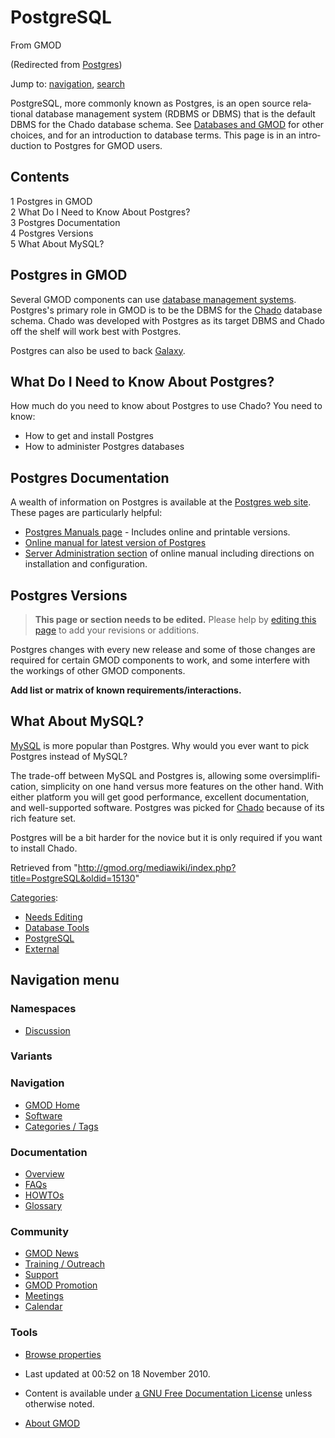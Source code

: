 <div id="mw-page-base" class="noprint">

</div>

<div id="mw-head-base" class="noprint">

</div>

<div id="content" class="mw-body" role="main">

<span id="top"></span>

<div id="mw-js-message" style="display:none;">

</div>



# <span dir="auto">PostgreSQL</span>

<div id="bodyContent">

<div id="siteSub">

From GMOD

</div>

<div id="contentSub">

(Redirected from
[Postgres](http://gmod.org/mediawiki/index.php?title=Postgres&redirect=no "Postgres"))

</div>

<div id="jump-to-nav" class="mw-jump">

Jump to: [navigation](#mw-navigation), [search](#p-search)

</div>

<div id="mw-content-text" class="mw-content-ltr" lang="en" dir="ltr">

PostgreSQL, more commonly known as Postgres, is an open source
relational database management system (RDBMS or DBMS) that is the
default DBMS for the Chado database schema. See [Databases and
GMOD](Databases_and_GMOD "Databases and GMOD") for other choices, and
for an introduction to database terms. This page is in an introduction
to Postgres for GMOD users.

  

<div id="toc" class="toc">

<div id="toctitle">

## Contents

</div>

- [<span class="tocnumber">1</span> <span class="toctext">Postgres in
  GMOD</span>](#Postgres_in_GMOD)
- [<span class="tocnumber">2</span> <span class="toctext">What Do I Need
  to Know About
  Postgres?</span>](#What_Do_I_Need_to_Know_About_Postgres.3F)
- [<span class="tocnumber">3</span> <span class="toctext">Postgres
  Documentation</span>](#Postgres_Documentation)
- [<span class="tocnumber">4</span> <span class="toctext">Postgres
  Versions</span>](#Postgres_Versions)
- [<span class="tocnumber">5</span> <span class="toctext">What About
  MySQL?</span>](#What_About_MySQL.3F)

</div>

## <span id="Postgres_in_GMOD" class="mw-headline">Postgres in GMOD</span>

Several GMOD components can use [database management
systems](Glossary#Database_Management_System "Glossary"). Postgres's
primary role in GMOD is to be the DBMS for the
<a href="Chado" class="mw-redirect" title="Chado">Chado</a> database
schema. Chado was developed with Postgres as its target DBMS and Chado
off the shelf will work best with Postgres.

Postgres can also be used to back [Galaxy](Galaxy.1 "Galaxy").

## <span id="What_Do_I_Need_to_Know_About_Postgres.3F" class="mw-headline">What Do I Need to Know About Postgres?</span>

How much do you need to know about Postgres to use Chado? You need to
know:

- How to get and install Postgres
- How to administer Postgres databases

## <span id="Postgres_Documentation" class="mw-headline">Postgres Documentation</span>

A wealth of information on Postgres is available at the
<a href="http://www.postgresql.org/" class="external text"
rel="nofollow">Postgres web site</a>. These pages are particularly
helpful:

- <a href="http://www.postgresql.org/docs/manuals/" class="external text"
  rel="nofollow">Postgres Manuals page</a> - Includes online and
  printable versions.
- <a href="http://www.postgresql.org/docs/current/interactive/index.html"
  class="external text" rel="nofollow">Online manual for latest version of
  Postgres</a>
- <a href="http://www.postgresql.org/docs/current/interactive/admin.html"
  class="external text" rel="nofollow">Server Administration section</a>
  of online manual including directions on installation and
  configuration.

  

## <span id="Postgres_Versions" class="mw-headline">Postgres Versions</span>

> **This page or section needs to be edited.**
> <span class="small">Please help by <span class="plainlinks"><a
> href="http://gmod.org/mediawiki/index.php?title=PostgreSQL&amp;action=edit"
> class="external text" rel="nofollow">editing this page</a></span> to
> add your revisions or additions.</span>

  
Postgres changes with every new release and some of those changes are
required for certain GMOD components to work, and some interfere with
the workings of other GMOD components.

  
**Add list or matrix of known requirements/interactions.**

  

  

  

## <span id="What_About_MySQL.3F" class="mw-headline">What About MySQL?</span>

[MySQL](MySQL "MySQL") is more popular than Postgres. Why would you ever
want to pick Postgres instead of MySQL?

The trade-off between MySQL and Postgres is, allowing some
oversimplification, simplicity on one hand versus more features on the
other hand. With either platform you will get good performance,
excellent documentation, and well-supported software. Postgres was
picked for <a href="Chado" class="mw-redirect" title="Chado">Chado</a>
because of its rich feature set.

Postgres will be a bit harder for the novice but it is only required if
you want to install Chado.

</div>

<div class="printfooter">

Retrieved from
"<http://gmod.org/mediawiki/index.php?title=PostgreSQL&oldid=15130>"

</div>

<div id="catlinks" class="catlinks">

<div id="mw-normal-catlinks" class="mw-normal-catlinks">

[Categories](Special:Categories "Special:Categories"):

- [Needs Editing](Category%3ANeeds_Editing "Category%3ANeeds Editing")
- [Database Tools](Category%3ADatabase_Tools "Category%3ADatabase Tools")
- [PostgreSQL](Category%3APostgreSQL "Category%3APostgreSQL")
- [External](Category%3AExternal "Category%3AExternal")

</div>

</div>

<div class="visualClear">

</div>

</div>

</div>

<div id="mw-navigation">

## Navigation menu

<div id="mw-head">



<div id="left-navigation">

<div id="p-namespaces" class="vectorTabs" role="navigation"
aria-labelledby="p-namespaces-label">

### Namespaces


- <span id="ca-talk"><a
  href="http://gmod.org/mediawiki/index.php?title=Talk:PostgreSQL&amp;action=edit&amp;redlink=1"
  accesskey="t"
  title="Discussion about the content page [t]">Discussion</a></span>

</div>

<div id="p-variants" class="vectorMenu emptyPortlet" role="navigation"
aria-labelledby="p-variants-label">

### 

### Variants[](#)

<div class="menu">

</div>

</div>

</div>





</div>

</div>

</div>

<div id="mw-panel">

<div id="p-logo" role="banner">

<a href="Main_Page"
style="background-image: url(../images/GMOD-cogs.png);"
title="Visit the main page"></a>

</div>

<div id="p-Navigation" class="portal" role="navigation"
aria-labelledby="p-Navigation-label">

### Navigation

<div class="body">

- <span id="n-GMOD-Home">[GMOD Home](Main_Page)</span>
- <span id="n-Software">[Software](GMOD_Components)</span>
- <span id="n-Categories-.2F-Tags">[Categories /
  Tags](Categories)</span>

</div>

</div>

<div id="p-Documentation" class="portal" role="navigation"
aria-labelledby="p-Documentation-label">

### Documentation

<div class="body">

- <span id="n-Overview">[Overview](Overview)</span>
- <span id="n-FAQs">[FAQs](Category%3AFAQ)</span>
- <span id="n-HOWTOs">[HOWTOs](Category%3AHOWTO)</span>
- <span id="n-Glossary">[Glossary](Glossary)</span>

</div>

</div>

<div id="p-Community" class="portal" role="navigation"
aria-labelledby="p-Community-label">

### Community

<div class="body">

- <span id="n-GMOD-News">[GMOD News](GMOD_News)</span>
- <span id="n-Training-.2F-Outreach">[Training /
  Outreach](Training_and_Outreach)</span>
- <span id="n-Support">[Support](Support)</span>
- <span id="n-GMOD-Promotion">[GMOD Promotion](GMOD_Promotion)</span>
- <span id="n-Meetings">[Meetings](Meetings)</span>
- <span id="n-Calendar">[Calendar](Calendar)</span>

</div>

</div>

<div id="p-tb" class="portal" role="navigation"
aria-labelledby="p-tb-label">

### Tools

<div class="body">


- <span id="t-smwbrowselink"><a href="Special%3ABrowse/PostgreSQL" rel="smw-browse">Browse
  properties</a></span>


</div>

</div>

</div>

</div>

<div id="footer" role="contentinfo">

- <span id="footer-info-lastmod">Last updated at 00:52 on 18 November
  2010.</span>
<!-- - <span id="footer-info-viewcount">65,419 page views.</span> -->
- <span id="footer-info-copyright">Content is available under
  <a href="http://www.gnu.org/licenses/fdl-1.3.html" class="external"
  rel="nofollow">a GNU Free Documentation License</a> unless otherwise
  noted.</span>

<!-- -->

- <span id="footer-places-about">[About
  GMOD](GMOD:About "GMOD:About")</span>

<!-- -->






</div>
